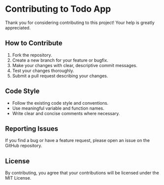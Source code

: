 # Contributing to Todo App

Thank you for considering contributing to this project! Your help is greatly appreciated.

## How to Contribute

1. Fork the repository.
2. Create a new branch for your feature or bugfix.
3. Make your changes with clear, descriptive commit messages.
4. Test your changes thoroughly.
5. Submit a pull request describing your changes.

## Code Style

- Follow the existing code style and conventions.
- Use meaningful variable and function names.
- Write clear and concise comments where necessary.

## Reporting Issues

If you find a bug or have a feature request, please open an issue on the GitHub repository.

## License

By contributing, you agree that your contributions will be licensed under the MIT License.
